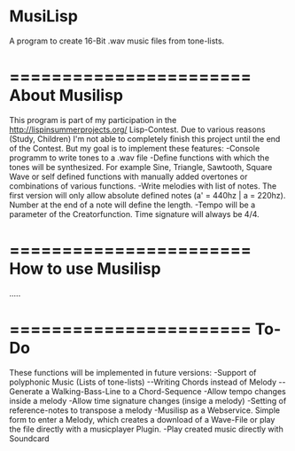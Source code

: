 MusiLisp
==========

A program to create 16-Bit .wav music files from tone-lists.


=======================
About Musilisp
=======================

This program is part of my participation in the http://lispinsummerprojects.org/ Lisp-Contest.
Due to various reasons (Study, Children) I'm not able to completely finish this project until the end of the Contest.
But my goal is to implement these features:
-Console programm to write tones to a .wav file
-Define functions with which the tones will be synthesized. For example Sine, Triangle, Sawtooth, Square Wave or self defined functions with manually added overtones or combinations of various functions.
-Write melodies with list of notes. The first version will only allow absolute defined notes (a' = 440hz | a = 220hz). Number at the end of a note will define the length.
-Tempo will be a parameter of the Creatorfunction. Time signature will always be 4/4.



=======================
How to use Musilisp
=======================

.....



=======================
To-Do
=======================

These functions will be implemented in future versions:
-Support of polyphonic Music (Lists of tone-lists)
--Writing Chords instead of Melody
--Generate a Walking-Bass-Line to a Chord-Sequence
-Allow tempo changes inside a melody
-Allow time signature changes (insige a melody)
-Setting of reference-notes to transpose a melody 
-Musilisp as a Webservice. Simple form to enter a Melody, which creates a download of a Wave-File or play the file directly with a musicplayer Plugin.
-Play created music directly with Soundcard
